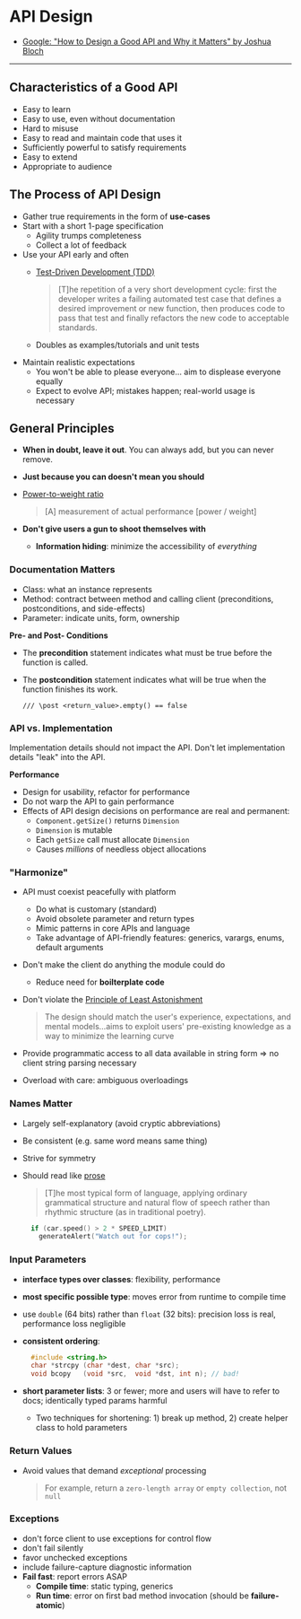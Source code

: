 API Design
==========

* [Google: "How to Design a Good API and Why it Matters" by Joshua Bloch](http://lcsd05.cs.tamu.edu/slides/keynote.pdf)

---

## Characteristics of a Good API

* Easy to learn
* Easy to use, even without documentation
* Hard to misuse
* Easy to read and maintain code that uses it
* Sufficiently powerful to satisfy requirements
* Easy to extend
* Appropriate to audience

## The Process of API Design

* Gather true requirements in the form of **use-cases**
* Start with a short 1-page specification
   * Agility trumps completeness
   * Collect a lot of feedback
* Use your API early and often
   * [Test-Driven Development (TDD)](http://en.wikipedia.org/wiki/Test-driven_development)

      > [T]he repetition of a very short development cycle: first the developer writes a failing automated test case that defines a desired improvement or new function, then produces code to pass that test and finally refactors the new code to acceptable standards.
   * Doubles as examples/tutorials and unit tests
* Maintain realistic expectations
   * You won't be able to please everyone... aim to displease everyone equally
   * Expect to evolve API; mistakes happen; real-world usage is necessary

## General Principles
* **When in doubt, leave it out**. You can always add, but you can never remove.
* **Just because you can doesn't mean you should**
* [Power-to-weight ratio](http://en.wikipedia.org/wiki/Power-to-weight_ratio)

   > [A] measurement of actual performance [power / weight]

* **Don't give users a gun to shoot themselves with**
  * **Information hiding**: minimize the accessibility of *everything*

### Documentation Matters
   * Class: what an instance represents
   * Method: contract between method and calling client (preconditions, postconditions, and side-effects)
   * Parameter: indicate units, form, ownership

**Pre- and Post- Conditions**
* The **precondition** statement indicates what must be true before the function is called.
* The **postcondition** statement indicates what will be true when the function finishes its work.

  ```
  /// \post <return_value>.empty() == false
  ```
 
### API vs. Implementation
Implementation details should not impact the API. Don't let implementation details "leak" into the API.

**Performance**
* Design for usability, refactor for performance
* Do not warp the API to gain performance
* Effects of API design decisions on performance are real and permanent:
  * `Component.getSize()` returns `Dimension`
  * `Dimension` is mutable
  * Each `getSize` call must allocate `Dimension`
  * Causes *millions* of needless object allocations

### "Harmonize"
* API must coexist peacefully with platform
  * Do what is customary (standard)
  * Avoid obsolete parameter and return types
  * Mimic patterns in core APIs and language
  * Take advantage of API-friendly features: generics, varargs, enums, default arguments
* Don't make the client do anything the module could do
  * Reduce need for **boilterplate code**
* Don't violate the [Principle of Least Astonishment](http://en.wikipedia.org/wiki/Principle_of_least_astonishment)

   > The design should match the user's experience, expectations, and mental models...aims to exploit users' pre-existing knowledge as a way to minimize the learning curve

* Provide programmatic access to all data available in string form => no client string parsing necessary
* Overload with care: ambiguous overloadings

### Names Matter
* Largely self-explanatory (avoid cryptic abbreviations)
* Be consistent (e.g. same word means same thing)
* Strive for symmetry
* Should read like [prose](http://en.wikipedia.org/wiki/Prose)

  > [T]he most typical form of language, applying ordinary grammatical structure and natural flow of speech rather than rhythmic structure (as in traditional poetry).

    ``` C++
      if (car.speed() > 2 * SPEED_LIMIT)
        generateAlert("Watch out for cops!");
    ```

### Input Parameters
* **interface types over classes**: flexibility, performance
* **most specific possible type**: moves error from runtime to compile time
* use `double` (64 bits) rather than `float` (32 bits): precision loss is real, performance loss negligible
* **consistent ordering**:

    ``` C++
      #include <string.h>
      char *strcpy (char *dest, char *src);
      void bcopy   (void *src,  void *dst, int n); // bad!
    ```
* **short parameter lists**: 3 or fewer; more and users will have to refer to docs; identically typed params harmful
   * Two techniques for shortening: 1) break up method, 2) create helper class to hold parameters

### Return Values
* Avoid values that demand *exceptional* processing

  > For example, return a `zero-length array` or `empty collection`, not `null`

### Exceptions
* don't force client to use exceptions for control flow
* don't fail silently
* favor unchecked exceptions
* include failure-capture diagnostic information
* **Fail fast**: report errors ASAP
  * **Compile time**: static typing, generics
  * **Run time**: error on first bad method invocation (should be **failure-atomic**)